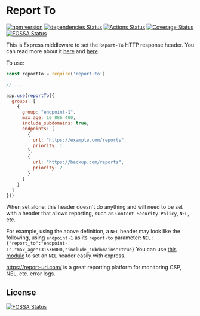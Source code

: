 Report To
==============
[![npm version](https://badge.fury.io/js/report-to.svg)](https://badge.fury.io/js/report-to)
[![dependencies Status](https://david-dm.org/Cherry/report-to/status.svg)](https://david-dm.org/Cherry/report-to)
[![Actions Status](https://github.com/Cherry/Report-to/workflows/Test/badge.svg)](https://github.com/Cherry/Report-to/actions)
[![Coverage Status](https://coveralls.io/repos/github/Cherry/report-to/badge.svg?branch=main)](https://coveralls.io/github/Cherry/report-to?branch=main)
[![FOSSA Status](https://app.fossa.io/api/projects/git%2Bgithub.com%2FCherry%2Freport-to.svg?type=shield)](https://app.fossa.io/projects/git%2Bgithub.com%2FCherry%2Freport-to?ref=badge_shield)

This is Express middleware to set the `Report-To` HTTP response header. You can read more about it [here](https://www.w3.org/TR/reporting) and [here](https://scotthelme.co.uk/network-error-logging-deep-dive/).

To use:

```javascript
const reportTo = require('report-to')

// ...

app.use(reportTo({
  groups: [
    {
      group: "endpoint-1",
      max_age: 10_886_400,
      include_subdomains: true,
      endpoints: [
        {
          url: "https://example.com/reports",
          priority: 1
        },
        {
          url: "https://backup.com/reports",
          priority: 2
        }
      ]
    }
  ]
}))
```

When set alone, this header doesn't do anything and will need to be set with a header that allows reporting, such as `Content-Security-Policy`, `NEL`, etc.

For example, using the above definition, a `NEL` header may look like the following, using `endpoint-1` as its `report-to` parameter:
```NEL: {"report_to":"endpoint-1","max_age":31536000,"include_subdomains":true}```
You can use [this module](https://github.com/Cherry/network-error-logging) to set an `NEL` header easily with express.

https://report-uri.com/ is a great reporting platform for monitoring CSP, NEL, etc. error logs.

## License
[![FOSSA Status](https://app.fossa.io/api/projects/git%2Bgithub.com%2FCherry%2Freport-to.svg?type=large)](https://app.fossa.io/projects/git%2Bgithub.com%2FCherry%2Freport-to?ref=badge_large)

